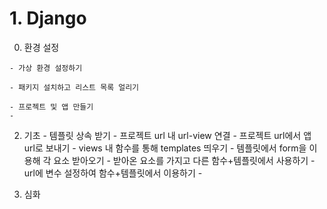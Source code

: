 # 1. Django
  0) 환경 설정

    - 가상 환경 설정하기

    - 패키지 설치하고 리스트 목록 얼리기
    
    - 프로젝트 및 앱 만들기
    - 
     
  2) 기초
    - 템플릿 상속 받기
    - 프로젝트 url 내 url-view 연결
    - 프로젝트 url에서 앱 url로 보내기
    - views 내 함수를 통해 templates 띄우기
    - 템플릿에서 form을 이용해 각 요소 받아오기
    - 받아온 요소를 가지고 다른 함수+템플릿에서 사용하기
    - url에 변수 설정하여 함수+템플릿에서 이용하기
    - 
  
  3) 심화
